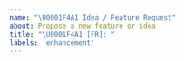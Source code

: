 ```yaml
---
name: "\U0001F4A1 Idea / Feature Request"
about: Propose a new feature or idea
title: "\U0001F4A1 [FR]: "
labels: 'enhancement'
---
```

